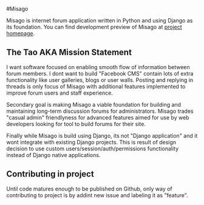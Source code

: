 #Misago

Misago is internet forum application written in Python and using Django as its foundation.
You can find development preview of Misago at [project homepage](http://misago-project.org).


## The Tao AKA Mission Statement

I want software focused on enabling smooth flow of information between forum members. I dont want to build "Facebook CMS" contain lots of extra functionality like user galleries, blogs or user walls. Posting and replying in threads is only focus of Misago with additional features implemented to improve forum users and staff experience.

Secondary goal is making Misago a viable foundation for building and maintaining long-term discussion forums for administrators. Misago trades "casual admin" friendlyness for advanced features aimed for use by web developers looking for tool to build forums for their site.

Finally while Misago is build using Django, its not "Django application" and it wont integrate with existing Django projects. This is result of design decision to use custom users/session/auth/permissions functionality instead of Django native applications.


## Contributing in project

Until code matures enough to be published on Github, only way of contributing to project is by addint new issue and labeling it as "feature".